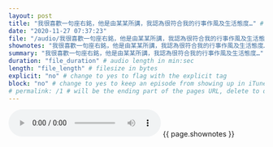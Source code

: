 ```yaml
---
layout: post
title: "我很喜歡一句座右銘，他是由某某所講，我認為很符合我的行事作風及生活態度…" # quotes allow forbidden characters like the colon
date: "2020-11-27 07:37:23"
file: "/audio/我很喜歡一句座右銘，他是由某某所講，我認為很符合我的行事作風及生活態度….mp3"
shownotes: "我很喜歡一句座右銘，他是由某某所講，我認為很符合我的行事作風及生活態度…"
summary: "我很喜歡一句座右銘，他是由某某所講，我認為很符合我的行事作風及生活態度…"
duration: "file_duration" # audio length in min:sec
length: "file_length" # filesize in bytes
explicit: "no" # change to yes to flag with the explicit tag
block: "no" # change to yes to keep an episode from showing up in iTunes
# permalink: /1 # will be the ending part of the pages URL, delete to default to the title
---
```


<audio controls>
<source src="{{site.url}}{{site.baseurl}}{{ page.file }}" type="audio/x-mp3">
Your browser does not support the audio element.
</audio>
{{ page.shownotes }}
